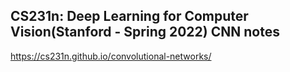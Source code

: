 ## CS231n: Deep Learning for Computer Vision(Stanford - Spring 2022) CNN notes
https://cs231n.github.io/convolutional-networks/
